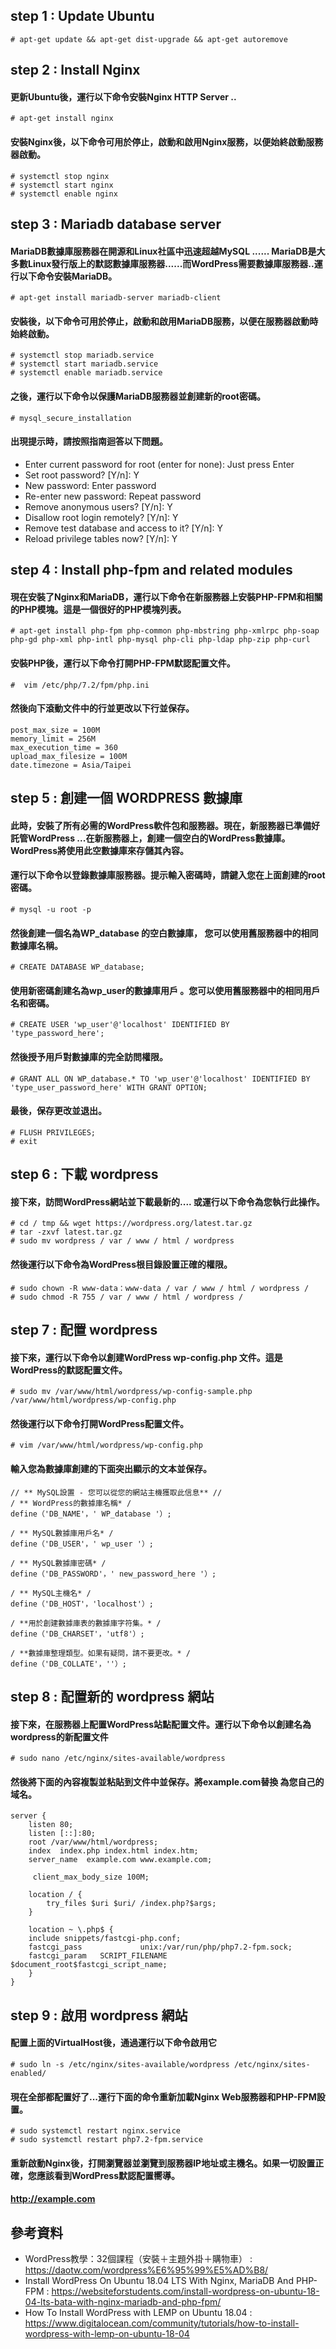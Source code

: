 ## step 1 : Update Ubuntu
```
# apt-get update && apt-get dist-upgrade && apt-get autoremove
```

## step 2 : Install Nginx

#### 更新Ubuntu後，運行以下命令安裝Nginx HTTP Server ..
```
# apt-get install nginx
```

#### 安裝Nginx後，以下命令可用於停止，啟動和啟用Nginx服務，以便始終啟動服務器啟動。
```
# systemctl stop nginx
# systemctl start nginx
# systemctl enable nginx
```

## step 3 : Mariadb database server

#### MariaDB數據庫服務器在開源和Linux社區中迅速超越MySQL ...... MariaDB是大多數Linux發行版上的默認數據庫服務器......而WordPress需要數據庫服務器..運行以下命令安裝MariaDB。
```
# apt-get install mariadb-server mariadb-client
```

#### 安裝後，以下命令可用於停止，啟動和啟用MariaDB服務，以便在服務器啟動時始終啟動。
```
# systemctl stop mariadb.service
# systemctl start mariadb.service
# systemctl enable mariadb.service
```

#### 之後，運行以下命令以保護MariaDB服務器並創建新的root密碼。
````
# mysql_secure_installation
````

#### 出現提示時，請按照指南迴答以下問題。

- Enter current password for root (enter for none): Just press Enter
- Set root password? [Y/n]: Y
- New password: Enter password
- Re-enter new password: Repeat password
- Remove anonymous users? [Y/n]: Y
- Disallow root login remotely? [Y/n]: Y
- Remove test database and access to it? [Y/n]:  Y
- Reload privilege tables now? [Y/n]:  Y

## step 4 : Install php-fpm and related modules

#### 現在安裝了Nginx和MariaDB，運行以下命令在新服務器上安裝PHP-FPM和相關的PHP模塊。這是一個很好的PHP模塊列表。
```
# apt-get install php-fpm php-common php-mbstring php-xmlrpc php-soap php-gd php-xml php-intl php-mysql php-cli php-ldap php-zip php-curl
```

#### 安裝PHP後，運行以下命令打開PHP-FPM默認配置文件。
````
#  vim /etc/php/7.2/fpm/php.ini
````

#### 然後向下滾動文件中的行並更改以下行並保存。
````
post_max_size = 100M
memory_limit = 256M
max_execution_time = 360
upload_max_filesize = 100M
date.timezone = Asia/Taipei
````

## step 5 : 創建一個 WORDPRESS 數據庫

#### 此時，安裝了所有必需的WordPress軟件包和服務器。現在，新服務器已準備好託管WordPress ...在新服務器上，創建一個空白的WordPress數據庫。WordPress將使用此空數據庫來存儲其內容。
#### 運行以下命令以登錄數據庫服務器。提示輸入密碼時，請鍵入您在上面創建的root密碼。
```
# mysql -u root -p
```

#### 然後創建一個名為WP_database  的空白數據庫，  您可以使用舊服務器中的相同數據庫名稱。
```
# CREATE DATABASE WP_database;
```

####  使用新密碼創建名為wp_user的數據庫用戶  。您可以使用舊服務器中的相同用戶名和密碼。
```
# CREATE USER 'wp_user'@'localhost' IDENTIFIED BY 'type_password_here';
```

####  然後授予用戶對數據庫的完全訪問權限。
```
# GRANT ALL ON WP_database.* TO 'wp_user'@'localhost' IDENTIFIED BY 'type_user_password_here' WITH GRANT OPTION;
```

####  最後，保存更改並退出。
```
# FLUSH PRIVILEGES;
# exit
```

## step 6 : 下載 wordpress

#### 接下來，訪問WordPress網站並下載最新的.... 或運行以下命令為您執行此操作。
```
# cd / tmp && wget https://wordpress.org/latest.tar.gz
# tar -zxvf latest.tar.gz
# sudo mv wordpress / var / www / html / wordpress
```

#### 然後運行以下命令為WordPress根目錄設置正確的權限。
```
# sudo chown -R www-data：www-data / var / www / html / wordpress /
# sudo chmod -R 755 / var / www / html / wordpress /
```

## step 7 : 配置 wordpress

#### 接下來，運行以下命令以創建WordPress  wp-config.php  文件。這是WordPress的默認配置文件。
```
# sudo mv /var/www/html/wordpress/wp-config-sample.php /var/www/html/wordpress/wp-config.php
```

#### 然後運行以下命令打開WordPress配置文件。
```
# vim /var/www/html/wordpress/wp-config.php
```

#### 輸入您為數據庫創建的下面突出顯示的文本並保存。
```
// ** MySQL設置 - 您可以從您的網站主機獲取此信息** //
/ ** WordPress的數據庫名稱* /
define（'DB_NAME'，' WP_database '）;

/ ** MySQL數據庫用戶名* /
define（'DB_USER'，' wp_user '）;

/ ** MySQL數據庫密碼* /
define（'DB_PASSWORD'，' new_password_here '）;

/ ** MySQL主機名* /
define（'DB_HOST'，'localhost'）;

/ **用於創建數據庫表的數據庫字符集。* /
define（'DB_CHARSET'，'utf8'）;

/ **數據庫整理類型。如果有疑問，請不要更改。* /
define（'DB_COLLATE'，''）;
```

## step 8 : 配置新的 wordpress 網站

#### 接下來，在服務器上配置WordPress站點配置文件。運行以下命令以創建名為wordpress的新配置文件 
```
# sudo nano /etc/nginx/sites-available/wordpress
```

#### 然後將下面的內容複製並粘貼到文件中並保存。將example.com替換  為您自己的域名。
```
server {
    listen 80;
    listen [::]:80;
    root /var/www/html/wordpress;
    index  index.php index.html index.htm;
    server_name  example.com www.example.com;

     client_max_body_size 100M;

    location / {
        try_files $uri $uri/ /index.php?$args;        
    }

    location ~ \.php$ {
    include snippets/fastcgi-php.conf;
    fastcgi_pass             unix:/var/run/php/php7.2-fpm.sock;
    fastcgi_param   SCRIPT_FILENAME $document_root$fastcgi_script_name;
    }
}
```

## step 9 : 啟用 wordpress 網站

#### 配置上面的VirtualHost後，通過運行以下命令啟用它
```
# sudo ln -s /etc/nginx/sites-available/wordpress /etc/nginx/sites-enabled/
```

#### 現在全部都配置好了...運行下面的命令重新加載Nginx Web服務器和PHP-FPM設置。
```
# sudo systemctl restart nginx.service
# sudo systemctl restart php7.2-fpm.service
```

#### 重新啟動Nginx後，打開瀏覽器並瀏覽到服務器IP地址或主機名。如果一切設置正確，您應該看到WordPress默認配置嚮導。

#### http://example.com







## 參考資料
- WordPress教學：32個課程（安裝＋主題外掛＋購物車） : https://daotw.com/wordpress%E6%95%99%E5%AD%B8/ 
- Install WordPress On Ubuntu 18.04 LTS With Nginx, MariaDB And PHP-FPM : https://websiteforstudents.com/install-wordpress-on-ubuntu-18-04-lts-bata-with-nginx-mariadb-and-php-fpm/
- How To Install WordPress with LEMP on Ubuntu 18.04 : https://www.digitalocean.com/community/tutorials/how-to-install-wordpress-with-lemp-on-ubuntu-18-04

